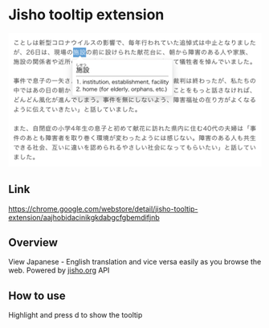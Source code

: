 # Jisho tooltip extension
![alt text](./demo.png)

## Link
https://chrome.google.com/webstore/detail/jisho-tooltip-extension/aajhobidacinikgkdabgcfgbemdifjnb
## Overview
View Japanese - English translation and vice versa easily as you browse the web.
Powered by [jisho.org](https://jisho.org/) API

## How to use
Highlight and press d to show the tooltip

